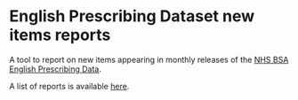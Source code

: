 # English Prescribing Dataset new items reports
A tool to report on new items appearing in monthly releases of the [NHS BSA English Prescribing Data](https://opendata.nhsbsa.net/dataset/english-prescribing-data-epd).

A list of reports is available [here](https://html-preview.github.io/?url=https://github.com/ebmdatalab/epd_new_items/blob/main/reports/list_reports.html).
